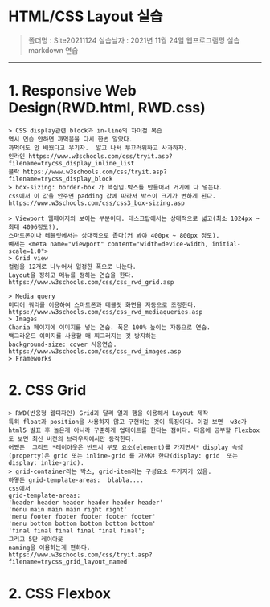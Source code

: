 # HTML/CSS Layout 실습
> 폴더명 : Site20211124
> 실습날자 : 2021년 11월 24일 웹프로그램밍 실습 markdown 연습
---  
# 1. Responsive Web Design(RWD.html, RWD.css)
    > CSS display관련 block과 in-line의 차이점 복습  
    역시 연습 안하면 까먹음을 다시 한번 알았다.  
    까먹어도 안 배웠다고 우기자.  알고 나서 부끄러워하고 사과하자.  
    인라인 https://www.w3schools.com/css/tryit.asp?filename=trycss_display_inline_list  
    블락 https://www.w3schools.com/css/tryit.asp?filename=trycss_display_block
    > box-sizing: border-box 가 핵심임.박스를 만들어서 거기에 다 넣는다.  
    css에서 이 값을 안주면 padding 값에 따라서 박스이 크기가 변하게 된다.  
    https://www.w3schools.com/css/css3_box-sizing.asp  

    > Viewport 웹페이지의 보이는 부분이다. 데스크탑에서는 상대적으로 넓고(최소 1024px ~ 최대 4096정도?),   
    스마트폰이나 테블릿에서는 상대적으로 좁다(커 봐야 400px ~ 800px 정도).  
    예제는 <meta name="viewport" content="width=device-width, initial-scale=1.0">  
    > Grid view 
    컬럼을 12개로 나누어서 일정한 폭으로 나눈다.
    Layout을 정하고 메뉴를 정하는 연습을 한다.  
    https://www.w3schools.com/css/css_rwd_grid.asp  

    > Media query
    미디어 쿼리를 이용하여 스마트폰과 테블릿 화면을 자동으로 조정한다.  
    https://www.w3schools.com/css/css_rwd_mediaqueries.asp  
    > Images
    Chania 페이지에 이미지를 넣는 연습. 폭은 100% 높이는 자동으로 연습.  
    백그라운드 이미지를 사용할 때 찌그러지는 것 방지하는  
    background-size: cover 사용연습.  
    https://www.w3schools.com/css/css_rwd_images.asp  
    > Frameworks

# 2. CSS Grid
    > RWD(반응형 웹디자인) Grid과 달리 열과 행을 이용해서 Layout 제작  
    특히 float과 position을 사용하지 않고 구현하는 것이 특징이다. 이걸 보면  w3c가 html5 발표 후 놀은게 아니라 꾸준하게 업데이트를 한다는 점이다. 다음에 공부할 Flexbox도 보면 최신 버젼의 브라우저에서만 동작한다. 
    어쨌든  그리드 *레이아웃은 반드시 부모 요소(element)를 가지면서* display 속성(property)은 grid 또는 inline-grid 를 가져야 한다(display: grid  또는   display: inlie-grid). 
    > grid-container라는 박스, grid-item라는 구성요소 두가지가 있음.
    하옇든 grid-template-areas:  blabla....
    css에서 
    grid-template-areas: 
    'header header header header header header'
    'menu main main main right right'
    'menu footer footer footer footer footer'
    'menu bottom bottom bottom bottom bottom'
    'final final final final final final';
    그리고 5단 레이아웃  
    naming을 이용하는게 편하다.
    https://www.w3schools.com/css/tryit.asp?filename=trycss_grid_layout_named


# 2. CSS Flexbox

